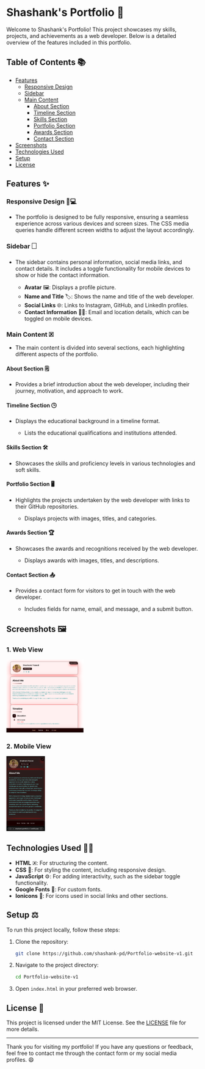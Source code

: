 # Shashank's Portfolio 🚀

Welcome to Shashank's Portfolio! This project showcases my skills, projects, and achievements as a web developer. Below is a detailed overview of the features included in this portfolio.

## Table of Contents 📚
- [Features](#features-)
  - [Responsive Design](#responsive-design-)
  - [Sidebar](#sidebar-)
  - [Main Content](#main-content-)
    - [About Section](#about-section-)
    - [Timeline Section](#timeline-section-)
    - [Skills Section](#skills-section-)
    - [Portfolio Section](#portfolio-section-)
    - [Awards Section](#awards-section-)
    - [Contact Section](#contact-section-)
- [Screenshots](#screenshots-)
- [Technologies Used](#technologies-used-)
- [Setup](#setup-)
- [License](#license-)

## Features ✨

### Responsive Design 📱💻
- The portfolio is designed to be fully responsive, ensuring a seamless experience across various devices and screen sizes. The CSS media queries handle different screen widths to adjust the layout accordingly.

### Sidebar 🗌
- The sidebar contains personal information, social media links, and contact details. It includes a toggle functionality for mobile devices to show or hide the contact information.

  - **Avatar** 🖼️: Displays a profile picture.
  - **Name and Title** 🏷️: Shows the name and title of the web developer.
  - **Social Links** 🌐: Links to Instagram, GitHub, and LinkedIn profiles.
  - **Contact Information** 📧📍: Email and location details, which can be toggled on mobile devices.

### Main Content 🗷️
- The main content is divided into several sections, each highlighting different aspects of the portfolio.

#### About Section 🗒️
- Provides a brief introduction about the web developer, including their journey, motivation, and approach to work.

#### Timeline Section 🕒
- Displays the educational background in a timeline format.

  - Lists the educational qualifications and institutions attended.

#### Skills Section 🛠️
- Showcases the skills and proficiency levels in various technologies and soft skills.

#### Portfolio Section 🖥️
- Highlights the projects undertaken by the web developer with links to their GitHub repositories.

  - Displays projects with images, titles, and categories.

#### Awards Section 🏆
- Showcases the awards and recognitions received by the web developer.

  - Displays awards with images, titles, and descriptions.

#### Contact Section 📤
- Provides a contact form for visitors to get in touch with the web developer.

  - Includes fields for name, email, and message, and a submit button.

## Screenshots 🖼️

### 1. Web View  
<img src="./web_View.png" alt="Web View" width="40%">

### 2. Mobile View  
<img src="./mobile_view.jpg" alt="Mobile View" width="20%">

## Technologies Used 🧑‍💻

- **HTML** 🗷️: For structuring the content.
- **CSS** 🎨: For styling the content, including responsive design.
- **JavaScript** ⚙️: For adding interactivity, such as the sidebar toggle functionality.
- **Google Fonts** 🔄: For custom fonts.
- **Ionicons** 🔧: For icons used in social links and other sections.

## Setup ⚖️

To run this project locally, follow these steps:

1. Clone the repository:
   ```sh
   git clone https://github.com/shashank-pd/Portfolio-website-v1.git
   ```

2. Navigate to the project directory:
   ```sh
   cd Portfolio-website-v1
   ```

3. Open `index.html` in your preferred web browser.

## License 📄

This project is licensed under the MIT License. See the [LICENSE](LICENSE) file for more details.

---

Thank you for visiting my portfolio! If you have any questions or feedback, feel free to contact me through the contact form or my social media profiles. 😄
